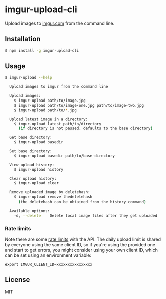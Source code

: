 # imgur-upload-cli

Upload images to [imgur.com][1] from the command line.


## Installation

```bash
$ npm install -g imgur-upload-cli
```


## Usage

```bash
$ imgur-upload --help

  Upload images to imgur from the command line

  Upload images:
    $ imgur-upload path/to/image.jpg
    $ imgur-upload path/to/image-one.jpg path/to/image-two.jpg
    $ imgur-upload path/to/*.jpg

  Upload latest image in a directory:
    $ imgur-upload latest path/to/directory
      (if directory is not passed, defaults to the base directory)

  Get base directory:
    $ imgur-upload basedir

  Set base directory:
    $ imgur-upload basedir path/to/base-directory

  View upload history:
    $ imgur-upload history

  Clear upload history:
    $ imgur-upload clear

  Remove uploaded image by deletehash:
    $ imgur-upload remove thedeletehash
      (the deletehash can be obtained from the history command)

  Available options:
    -d, --delete    Delete local image files after they get uploaded
```

### Rate limits

Note there are some [rate limits][limits] with the API.
The daily upload limit is shared by everyone using the same client ID,
so if you're using the provided one and start to get errors,
you might consider using your own client ID, which can be set using an environment variable:

`export IMGUR_CLIENT_ID=xxxxxxxxxxxxxxxx`

[limits]: https://api.imgur.com/#limits

## License

MIT


[1]: http://imgur.com/
